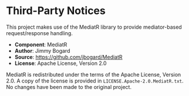 # Third-Party Notices

This project makes use of the MediatR library to provide mediator-based request/response handling.

- **Component**: MediatR
- **Author**: Jimmy Bogard
- **Source**: <https://github.com/jbogard/MediatR>
- **License**: Apache License, Version 2.0

MediatR is redistributed under the terms of the Apache License, Version 2.0. A copy of the license is provided in
`LICENSE.Apache-2.0.MediatR.txt`. No changes have been made to the original project.
